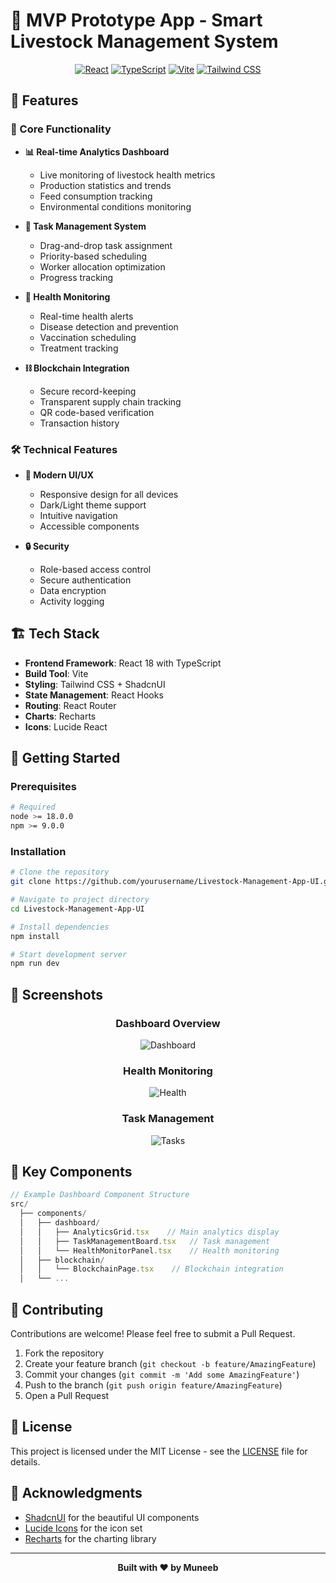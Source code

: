 # 🌾 MVP Prototype App - Smart Livestock Management System

<div align="center">

[![React](https://img.shields.io/badge/React-18.2-61DAFB?style=for-the-badge&logo=react)](https://reactjs.org/)
[![TypeScript](https://img.shields.io/badge/TypeScript-5.2-3178C6?style=for-the-badge&logo=typescript)](https://www.typescriptlang.org/)
[![Vite](https://img.shields.io/badge/Vite-5.2-646CFF?style=for-the-badge&logo=vite)](https://vitejs.dev/)
[![Tailwind CSS](https://img.shields.io/badge/Tailwind-3.4-38B2AC?style=for-the-badge&logo=tailwind-css)](https://tailwindcss.com/)

</div>

## 🚀 Features

### 🎯 Core Functionality

- **📊 Real-time Analytics Dashboard**
  - Live monitoring of livestock health metrics
  - Production statistics and trends
  - Feed consumption tracking
  - Environmental conditions monitoring

- **🔄 Task Management System**
  - Drag-and-drop task assignment
  - Priority-based scheduling
  - Worker allocation optimization
  - Progress tracking

- **🏥 Health Monitoring**
  - Real-time health alerts
  - Disease detection and prevention
  - Vaccination scheduling
  - Treatment tracking

- **⛓️ Blockchain Integration**
  - Secure record-keeping
  - Transparent supply chain tracking
  - QR code-based verification
  - Transaction history

### 🛠️ Technical Features

- **🎨 Modern UI/UX**
  - Responsive design for all devices
  - Dark/Light theme support
  - Intuitive navigation
  - Accessible components

- **🔒 Security**
  - Role-based access control
  - Secure authentication
  - Data encryption
  - Activity logging

## 🏗️ Tech Stack

- **Frontend Framework**: React 18 with TypeScript
- **Build Tool**: Vite
- **Styling**: Tailwind CSS + ShadcnUI
- **State Management**: React Hooks
- **Routing**: React Router
- **Charts**: Recharts
- **Icons**: Lucide React

## 🚀 Getting Started

### Prerequisites

```bash
# Required
node >= 18.0.0
npm >= 9.0.0
```

### Installation

```bash
# Clone the repository
git clone https://github.com/yourusername/Livestock-Management-App-UI.git

# Navigate to project directory
cd Livestock-Management-App-UI

# Install dependencies
npm install

# Start development server
npm run dev
```

## 📱 Screenshots

<div align="center">

### Dashboard Overview
![Dashboard](https://images.unsplash.com/photo-1454165804606-c3d57bc86b40?w=600&h=300&fit=crop)

### Health Monitoring
![Health](https://images.unsplash.com/photo-1576091160550-2173dba999ef?w=600&h=300&fit=crop)

### Task Management
![Tasks](https://images.unsplash.com/photo-1517245386807-bb43f82c33c4?w=600&h=300&fit=crop)

</div>

## 🌟 Key Components

```typescript
// Example Dashboard Component Structure
src/
  ├── components/
  │   ├── dashboard/
  │   │   ├── AnalyticsGrid.tsx    // Main analytics display
  │   │   ├── TaskManagementBoard.tsx   // Task management
  │   │   └── HealthMonitorPanel.tsx    // Health monitoring
  │   ├── blockchain/
  │   │   └── BlockchainPage.tsx    // Blockchain integration
  │   └── ...
```

## 🤝 Contributing

Contributions are welcome! Please feel free to submit a Pull Request.

1. Fork the repository
2. Create your feature branch (`git checkout -b feature/AmazingFeature`)
3. Commit your changes (`git commit -m 'Add some AmazingFeature'`)
4. Push to the branch (`git push origin feature/AmazingFeature`)
5. Open a Pull Request

## 📄 License

This project is licensed under the MIT License - see the [LICENSE](LICENSE) file for details.

## 🙏 Acknowledgments

- [ShadcnUI](https://ui.shadcn.com/) for the beautiful UI components
- [Lucide Icons](https://lucide.dev/) for the icon set
- [Recharts](https://recharts.org/) for the charting library

---

<div align="center">

**Built with ❤️ by Muneeb**

</div>
